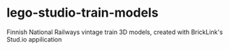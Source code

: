 # lego-studio-train-models
Finnish National Railways vintage train 3D models, created with BrickLink's Stud.io appilication
